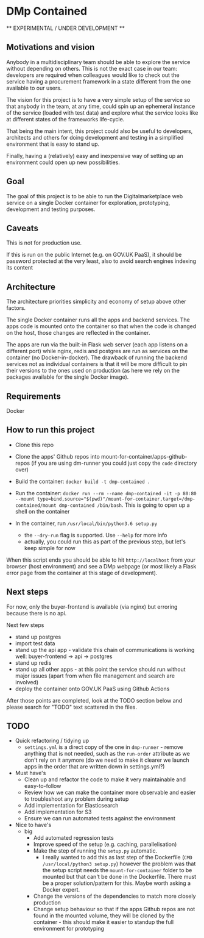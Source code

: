# DMp Contained

** EXPERIMENTAL / UNDER DEVELOPMENT **


## Motivations and vision

Anybody in a multidisciplinary team should be able to explore the service without depending on others.
This is not the exact case in our team: developers are required when colleagues would like to check out the service having a procurement framework in a state different from the one available to our users.

The vision for this project is to have a very simple setup of the service so that anybody in the team, at any time, could spin up an ephemeral instance of the service (loaded with test data) and explore what the service looks like at different states of the frameworks life-cycle.

That being the main intent, this project could also be useful to developers, architects and others for doing development and testing in a simplified environment that is easy to stand up.

Finally, having a (relatively) easy and inexpensive way of setting up an environment could open up new possibilities.

## Goal

The goal of this project is to be able to run the Digitalmarketplace web service on a single Docker container for exploration, prototyping, development and testing purposes.


## Caveats

This is not for production use.

If this is run on the public Internet (e.g. on GOV.UK PaaS), it should be password protected at the very least, also to avoid search engines indexing its content


## Architecture

The architecture priorities simplicity and economy of setup above other factors.

The single Docker container runs all the apps and backend services. The apps code is mounted onto the container so that when the code is changed on the host, those changes are reflected in the container.

The apps are run via the built-in Flask web server (each app listens on a different port) while nginx, redis and postgres are run as services on the container (no Docker-in-docker).
The drawback of running the backend services not as individual containers is that it will be more difficult to pin their versions to the ones used on production (as here we rely on the packages available for the single Docker image).


## Requirements

Docker


## How to run this project

* Clone this repo

* Clone the apps' Github repos into mount-for-container/apps-github-repos (if you are using dm-runner you could just copy the `code` directory over)

* Build the container: `docker build -t dmp-contained .`

* Run the container: `docker run --rm --name dmp-contained -it -p 80:80 --mount type=bind,source="$(pwd)"/mount-for-container,target=/dmp-contained/mount dmp-contained /bin/bash`. This is going to open up a shell on the container

* In the container, run `/usr/local/bin/python3.6 setup.py`
  * the `--dry-run` flag is supported. Use `--help` for more info
  * actually, you could run this as part of the previous step, but let's keep simple for now

When this script ends you should be able to hit `http://localhost` from your browser (host environment) and see a DMp webpage (or most likely a Flask error page from the container at this stage of development).


## Next steps
For now, only the buyer-frontend is available (via nginx) but erroring because there is no api.

Next few steps
- stand up postgres
- import test data
- stand up the api app - validate this chain of communications is working well: buyer-frontend -> api -> postgres
- stand up redis
- stand up all other apps - at this point the service should run without major issues (apart from when file management and search are involved)
- deploy the container onto GOV.UK PaaS using Github Actions

After those points are completed, look at the TODO section below and please search for "TODO" text scattered in the files.

## TODO
* Quick refactoring / tidying up
  * `settings.yml` is a direct copy of the one in `dmp-runner` - remove anything that is not needed, such as the `run-order` attribute as we don't rely on it anymore (do we need to make it clearer we launch apps in the order that are written down in settings.yml?)
* Must have's
  * Clean up and refactor the code to make it very maintainable and easy-to-follow
  * Review how we can make the container more observable and easier to troubleshoot any problem during setup
  * Add implementation for Elasticsearch
  * Add implementation for S3
  * Ensure we can run automated tests against the environment
* Nice to have's
  * big
    * Add automated regression tests
    * Improve speed of the setup (e.g. caching, parallelisation)
    * Make the step of running the `setup.py` automatic.
      * I really wanted to add this as last step of the Dockerfile (`CMD /usr/local/python3 setup.py`) however the problem was that the setup script needs the `mount-for-container` folder to be mounted but that can't be done in the Dockerfile. There must be a proper solution/pattern for this. Maybe worth asking a Docker expert.
    * Change the versions of the dependencies to match more closely production
    * Change setup behaviour so that if the apps Github repos are not found in the mounted volume, they will be cloned by the container - this should make it easier to standup the full environment for prototyping
